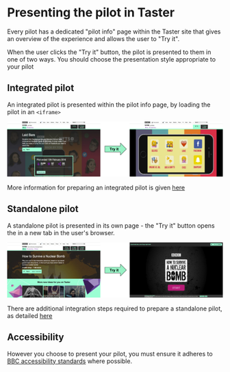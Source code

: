 # Presenting the pilot in Taster

Every pilot has a dedicated "pilot info" page within the Taster site that gives an overview of the experience and allows the user to "Try it".

When the user clicks the "Try it" button, the pilot is presented to them in one of two ways. You should choose the presentation style appropriate to your pilot

## Integrated pilot

An integrated pilot is presented within the pilot info page, by loading the pilot in an `<iframe>`

![Integrated overview](./images/presentation-integrated.png?raw=true)

More information for preparing an integrated pilot is given [here](../technical/integrated-pilot-integration-steps.md)  

## Standalone pilot

A standalone pilot is presented in its own page - the "Try it" button opens the in a new tab in the user's browser.

![Integrated overview](./images/presentation-standalone.png?raw=true)

There are additional integration steps required to prepare a standalone pilot, as detailed [here](../technical/standalone-pilot-integration-steps.md)

## Accessibility

However you choose to present your pilot, you must ensure it adheres to [BBC accessibility standards](http://www.bbc.co.uk/guidelines/futuremedia/accessibility/) where possible.
